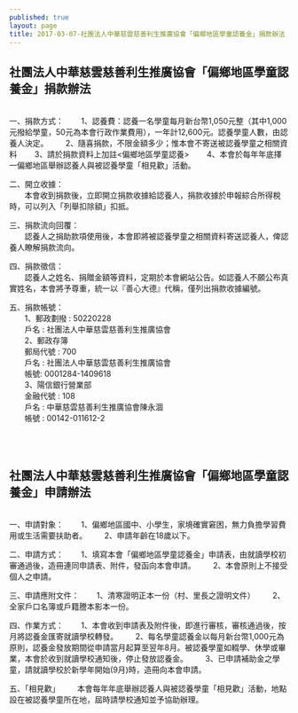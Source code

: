```yaml
---
published: true
layout: page
title: 2017-03-07-社團法人中華慈雲慈善利生推廣協會「偏鄉地區學童認養金」捐款辦法
---
```



## 社團法人中華慈雲慈善利生推廣協會「偏鄉地區學童認養金」捐款辦法
<br>
一、捐款方式：   
&nbsp;&nbsp;&nbsp;&nbsp;&nbsp;&nbsp;&nbsp;1、認養費：認養一名學童每月新台幣1,050元整（其中1,000元撥給學童，50元為本會行政作業費用），一年計12,600元。認養學童人數，由認養人決定。   
&nbsp;&nbsp;&nbsp;&nbsp;&nbsp;&nbsp;&nbsp;2、隨喜捐款，不限金額多少；惟本會不寄送被認養學童之相關資料   
&nbsp;&nbsp;&nbsp;&nbsp;&nbsp;&nbsp;&nbsp;3、請於捐款資料上加註<偏鄉地區學童認養>   
&nbsp;&nbsp;&nbsp;&nbsp;&nbsp;&nbsp;&nbsp;4、本會於每年年底擇一偏鄉地區舉辦認養人與被認養學童「相見歡」活動。   


二、開立收據：     
&nbsp;&nbsp;&nbsp;&nbsp;&nbsp;&nbsp;&nbsp;本會收到捐款後，立即開立捐款收據給認養人，捐款收據於申報綜合所得稅時，可以列入「列舉扣除額」扣抵。   


三、捐款流向回覆：   
&nbsp;&nbsp;&nbsp;&nbsp;&nbsp;&nbsp;&nbsp;認養人之捐助款項使用後，本會即將被認養學童之相關資料寄送認養人，俾認養人瞭解捐款流向。  


四、捐款徵信：   
&nbsp;&nbsp;&nbsp;&nbsp;&nbsp;&nbsp;&nbsp;認養人之姓名、捐贈金額等資料，定期於本會網站公告。如認養人不願公布真實姓名，本會將予尊重，統一以『善心大德』代稱，僅列出捐款收據編號。   


五、捐款帳號：   
&nbsp;&nbsp;&nbsp;&nbsp;&nbsp;&nbsp;&nbsp;1、郵政劃撥 : 50220228   
&nbsp;&nbsp;&nbsp;&nbsp;&nbsp;&nbsp;&nbsp;戶名 : 社團法人中華慈雲慈善利生推廣協會   
&nbsp;&nbsp;&nbsp;&nbsp;&nbsp;&nbsp;&nbsp;2、郵政存簿   
&nbsp;&nbsp;&nbsp;&nbsp;&nbsp;&nbsp;&nbsp;郵局代號 : 700   
&nbsp;&nbsp;&nbsp;&nbsp;&nbsp;&nbsp;&nbsp;戶名 : 社團法人中華慈雲慈善利生推廣協會   
&nbsp;&nbsp;&nbsp;&nbsp;&nbsp;&nbsp;&nbsp;帳號: 0001284-1409618   
&nbsp;&nbsp;&nbsp;&nbsp;&nbsp;&nbsp;&nbsp;3、陽信銀行營業部   
&nbsp;&nbsp;&nbsp;&nbsp;&nbsp;&nbsp;&nbsp;金融代號 : 108   
&nbsp;&nbsp;&nbsp;&nbsp;&nbsp;&nbsp;&nbsp;戶名 : 中華慈雲慈善利生推廣協會陳永涸   
&nbsp;&nbsp;&nbsp;&nbsp;&nbsp;&nbsp;&nbsp;帳號 : 00142-011612-2   

<br><br>

## 社團法人中華慈雲慈善利生推廣協會「偏鄉地區學童認養金」申請辦法
<br>
 一、申請對象：
&nbsp;&nbsp;&nbsp;&nbsp;&nbsp;&nbsp;&nbsp;1、偏鄉地區國中、小學生，家境確實窘困，無力負擔學習費用或生活需要扶助者。
&nbsp;&nbsp;&nbsp;&nbsp;&nbsp;&nbsp;&nbsp;2、申請年齡在18歲以下。    


二、申請方式：
&nbsp;&nbsp;&nbsp;&nbsp;&nbsp;&nbsp;&nbsp;1、填寫本會「偏鄉地區學童認養金」申請表，由就讀學校初審通過後，造冊連同申請表、附件，發函向本會申請。
&nbsp;&nbsp;&nbsp;&nbsp;&nbsp;&nbsp;&nbsp;2、本會原則上不接受個人之申請。


三、申請應附文件：
&nbsp;&nbsp;&nbsp;&nbsp;&nbsp;&nbsp;&nbsp;1、清寒證明正本一份（村、里長之證明文件）
&nbsp;&nbsp;&nbsp;&nbsp;&nbsp;&nbsp;&nbsp;2、全家戶口名簿或戶籍謄本影本一份。


四、作業方式：
&nbsp;&nbsp;&nbsp;&nbsp;&nbsp;&nbsp;&nbsp;1、本會收到申請表及附件後，即進行審核，審核通過後，按月將認養金匯寄就讀學校轉發。
&nbsp;&nbsp;&nbsp;&nbsp;&nbsp;&nbsp;&nbsp;2、每名學童認養金以每月新台幣1,000元為原則，認養金發放期間從申請當月起算至翌年8月。被認養學童如輟學、休學或畢業，本會於收到就讀學校通知後，停止發放認養金。
&nbsp;&nbsp;&nbsp;&nbsp;&nbsp;&nbsp;&nbsp;3、已申請補助金之學童，請就讀學校於新學年開始(9月)時，造冊向本會申請。


五、「相見歡」
&nbsp;&nbsp;&nbsp;&nbsp;&nbsp;&nbsp;&nbsp;本會每年年底舉辦認養人與被認養學童「相見歡」活動，地點設在被認養學童所在地，屆時請學校通知並予協助辦理。


